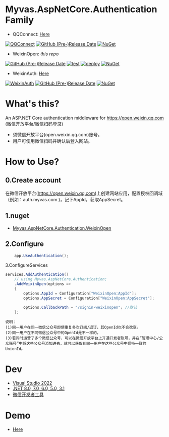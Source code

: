# Myvas.AspNetCore.Authentication Family

* QQConnect: [Here](https://github.com/myvas/AspNetCore.Authentication.QQConnect)

[![QQConnect](https://github.com/myvas/AspNetCore.Authentication.QQConnect/actions/workflows/dotnet.yml/badge.svg)](https://github.com/myvas/AspNetCore.Authentication.QQConnect)
[![GitHub (Pre-)Release Date](https://img.shields.io/github/release-date-pre/myvas/AspNetCore.Authentication.QQConnect?label=github)](https://github.com/myvas/AspNetCore.Authentication.QQConnect)
[![NuGet](https://img.shields.io/nuget/v/Myvas.AspNetCore.Authentication.QQConnect.svg)](https://www.nuget.org/packages/Myvas.AspNetCore.Authentication.QQConnect)

* WeixinOpen: _this repo_

[![GitHub (Pre-)Release Date](https://img.shields.io/github/release-date-pre/myvas/AspNetCore.Authentication.WeixinOpen?label=github)](https://github.com/myvas/AspNetCore.Authentication.WeixinOpen)
[![test](https://github.com/myvas/AspNetCore.Authentication.WeixinOpen/actions/workflows/dotnet.yml/badge.svg)](https://github.com/myvas/AspNetCore.Authentication.WeixinOpen/actions)
[![deploy](https://github.com/myvas/AspNetCore.Authentication.WeixinOpen/actions/workflows/nuget.yml/badge.svg)](https://github.com/myvas/AspNetCore.Authentication.WeixinOpen/actions)
[![NuGet](https://img.shields.io/nuget/v/Myvas.AspNetCore.Authentication.WeixinOpen.svg)](https://www.nuget.org/packages/Myvas.AspNetCore.Authentication.WeixinOpen)

* WeixinAuth: [Here](https://github.com/myvas/AspNetCore.Authentication.WeixinAuth)

[![WeixinAuth](https://github.com/myvas/AspNetCore.Authentication.WeixinAuth/actions/workflows/dotnet.yml/badge.svg)](https://github.com/myvas/AspNetCore.Authentication.WeixinAuth)
[![GitHub (Pre-)Release Date](https://img.shields.io/github/release-date-pre/myvas/AspNetCore.Authentication.WeixinAuth?label=github)](https://github.com/myvas/AspNetCore.Authentication.WeixinAuth)
[![NuGet](https://img.shields.io/nuget/v/Myvas.AspNetCore.Authentication.WeixinAuth.svg)](https://www.nuget.org/packages/Myvas.AspNetCore.Authentication.WeixinAuth)

# What's this?
An ASP.NET Core authentication middleware for https://open.weixin.qq.com (微信开放平台/微信扫码登录)
* 须微信开放平台(open.weixin.qq.com)账号。
* 用户可使用微信扫码并确认后登入网站。

# How to Use?
## 0.Create account
在微信开放平台(https://open.weixin.qq.com)上创建网站应用，配置授权回调域（例如：auth.myvas.com )，记下AppId，获取AppSecret。

## 1.nuget
* [Myvas.AspNetCore.Authentication.WeixinOpen](https://www.nuget.org/packages/Myvas.AspNetCore.Authentication.WeixinOpen)

## 2.Configure
```csharp
    app.UseAuthentication();
```

3.ConfigureServices
```csharp
services.AddAuthentication()
    // using Myvas.AspNetCore.Authentication;
    .AddWeixinOpen(options => 
    {
        options.AppId = Configuration["WeixinOpen:AppId"];
        options.AppSecret = Configuration["WeixinOpen:AppSecret"];

        options.CallbackPath = "/signin-weixinopen"; //默认
    };
```

```
说明：
(1)同一用户在同一微信公众号即使重复多次订阅/退订，其OpenId也不会改变。
(2)同一用户在不同微信公众号中的OpenId是不一样的。
(3)若同时运营了多个微信公众号，可以在微信开放平台上开通开发者账号，并在“管理中心/公众账号”中将这些公众号添加进去，就可以获取到同一用户在这些公众号中保持一致的UnionId。
```

# Dev
* [Visual Studio 2022](https://visualstudio.microsoft.com)
* [.NET 8.0, 7.0, 6.0, 5.0, 3.1](https://dotnet.microsoft.com/en-us/download/dotnet)
* [微信开发者工具](https://mp.weixin.qq.com/debug/wxadoc/dev/devtools/download.html)

# Demo
* [Here](https://demo.auth.myvas.com)
